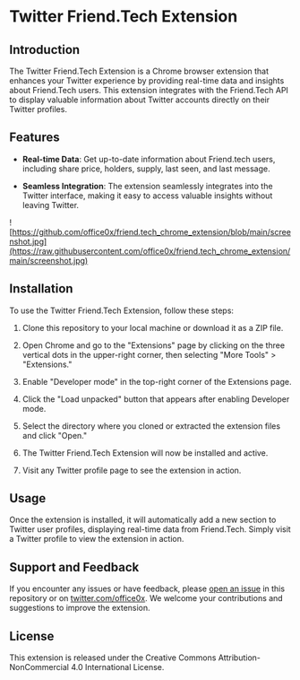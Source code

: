 # Twitter Friend.Tech Extension

## Introduction

The Twitter Friend.Tech Extension is a Chrome browser extension that enhances your Twitter experience by providing real-time data and insights about Friend.Tech users. This extension integrates with the Friend.Tech API to display valuable information about Twitter accounts directly on their Twitter profiles.

## Features

- **Real-time Data**: Get up-to-date information about Friend.tech users, including share price, holders, supply, last seen, and last message.

- **Seamless Integration**: The extension seamlessly integrates into the Twitter interface, making it easy to access valuable insights without leaving Twitter.

![https://github.com/office0x/friend.tech_chrome_extension/blob/main/screenshot.jpg](https://raw.githubusercontent.com/office0x/friend.tech_chrome_extension/main/screenshot.jpg)



## Installation

To use the Twitter Friend.Tech Extension, follow these steps:

1. Clone this repository to your local machine or download it as a ZIP file.

2. Open Chrome and go to the "Extensions" page by clicking on the three vertical dots in the upper-right corner, then selecting "More Tools" > "Extensions."

3. Enable "Developer mode" in the top-right corner of the Extensions page.

4. Click the "Load unpacked" button that appears after enabling Developer mode.

5. Select the directory where you cloned or extracted the extension files and click "Open."

6. The Twitter Friend.Tech Extension will now be installed and active.

7. Visit any Twitter profile page to see the extension in action.

## Usage

Once the extension is installed, it will automatically add a new section to Twitter user profiles, displaying real-time data from Friend.Tech. Simply visit a Twitter profile to view the extension in action.

## Support and Feedback

If you encounter any issues or have feedback, please [open an issue](https://github.com/office0x/friend.tech_chrome_extension/issues) in this repository or on [twitter.com/office0x](https://twitter.com/office0x). We welcome your contributions and suggestions to improve the extension.

## License

This extension is released under the Creative Commons Attribution-NonCommercial 4.0 International License.
